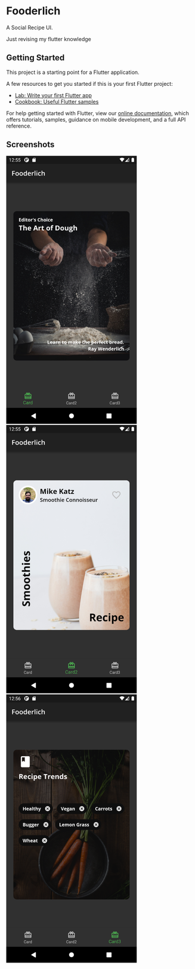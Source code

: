 # Fooderlich

A Social Recipe UI.

Just revising my flutter knowledge

## Getting Started

This project is a starting point for a Flutter application.

A few resources to get you started if this is your first Flutter project:

- [Lab: Write your first Flutter app](https://flutter.dev/docs/get-started/codelab)
- [Cookbook: Useful Flutter samples](https://flutter.dev/docs/cookbook)

For help getting started with Flutter, view our
[online documentation](https://flutter.dev/docs), which offers tutorials,
samples, guidance on mobile development, and a full API reference.

## Screenshots

<div class="screenshots">
    <img src="./assets/screenshots/Card1.png" width="350"  />
    <img src="./assets/screenshots/Card2.png" width="350" />
    <img src="./assets/screenshots/Card3.png" width="350" />
</div>
